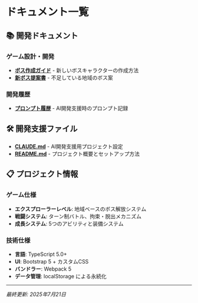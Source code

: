 # ドキュメント一覧

## 📚 開発ドキュメント

### ゲーム設計・開発
- **[ボス作成ガイド](boss-creation-guide.md)** - 新しいボスキャラクターの作成方法
- **[新ボス提案書](new-boss-suggestion-claude.md)** - 不足している地域のボス案

### 開発履歴
- **[プロンプト履歴](prompt-history.md)** - AI開発支援時のプロンプト記録

## 🛠️ 開発支援ファイル

- **[CLAUDE.md](../CLAUDE.md)** - AI開発支援用プロジェクト設定
- **[README.md](../README.md)** - プロジェクト概要とセットアップ方法

## 📋 プロジェクト情報

### ゲーム仕様
- **エクスプローラーレベル**: 地域ベースのボス解放システム
- **戦闘システム**: ターン制バトル、拘束・脱出メカニズム
- **成長システム**: 5つのアビリティと装備システム

### 技術仕様
- **言語**: TypeScript 5.0+
- **UI**: Bootstrap 5 + カスタムCSS
- **バンドラー**: Webpack 5
- **データ管理**: localStorage による永続化

---

*最終更新: 2025年7月21日*